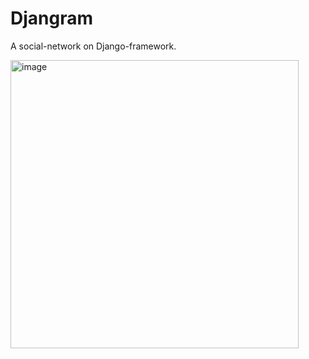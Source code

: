 # Djangram
A social-network on Django-framework.

<img width="461" alt="image" src="https://user-images.githubusercontent.com/64139934/188321074-304a3d5a-a5d5-47e0-b1d5-d2a32601b312.png">
